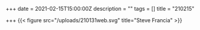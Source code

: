 +++
date = 2021-02-15T15:00:00Z
description = ""
tags = []
title = "210215"

+++
{{< figure src="/uploads/210131web.svg" title="Steve Francia" >}}